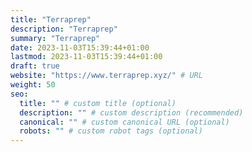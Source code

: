 ```yaml
---
title: "Terraprep"
description: "Terraprep"
summary: "Terraprep"
date: 2023-11-03T15:39:44+01:00
lastmod: 2023-11-03T15:39:44+01:00
draft: true
website: "https://www.terraprep.xyz/" # URL
weight: 50
seo:
  title: "" # custom title (optional)
  description: "" # custom description (recommended)
  canonical: "" # custom canonical URL (optional)
  robots: "" # custom robot tags (optional)
---
```

